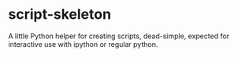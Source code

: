 # script-skeleton
A little Python helper for creating scripts, dead-simple, expected for interactive use with ipython or regular python.
